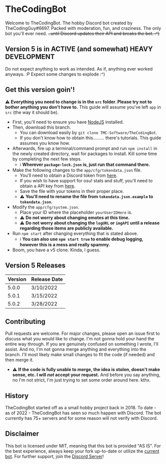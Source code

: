 # TheCodingBot
Welcome to TheCodingBot. The hobby Discord bot created by TheCodingGuy#6697.
Packed with moderation, fun, and craziness. The only bot you'll ever need.
~~..until Discord updates their API and breaks the bot. :^)~~


## Version 5 is in ACTIVE (and somewhat) HEAVY DEVELOPMENT
Do not expect anything to work as intended. As if, anything ever worked anyways. :P
Expect some changes to explode :^)


## Get this version goin'!
:warning: **Everything you need to change is in the `src` folder. Please try not to bother anything you don't have to.**
This guide will assume you've left `app` in `src` (the way it should be).
- First, you'll need to ensure you have [NodeJS](https://nodejs.org/) installed.
- Then, download this branch.
  - You can download easily by `git clone TMC-Software/TheCodingBot`.
  - If you don't know how to obtain this......... there's tutorials. This guide assumes you know how.
- Afterwards, fire up a terminal/command prompt and run `npm install` in the newly created directory, wait for packages to install. Kill some time by completing the next few steps.
  - :information_source: **Wherever `package-lock.json` is, just run that command there.**
- Make the following changes to the `app/cfg/tokendata.json` file.
  - You'll need to obtain a Discord token from [here](https://discord.com/developers/applications/).
  - If you wish to have support for osu! stats and stuff, you'll need to obtain a API key from [here](https://osu.ppy.sh/p/api/).
  - Save the file with your tokens in their proper place.
  - :warning: **You'll need to rename the file from `tokendata.json.example` to `tokendata.json`.**
- Modify the `app/cfg/system.json`.
  - Place your ID where the placeholder `yourUserIDHere` is.
  - :warning: **Do not worry about changing emotes at this time.**
  - :warning: **Do not worry about changing the `logURL` or `imgAPI` until a release regarding those items are publicly available.**
- Run `npm start` after changing everything that is stated above.
  - :information_source: **You can also use `npm start true` to enable debug logging, however this is a mess and really spammy.**
- Boom, you have a v5 clone. Kinda, I guess.


## Version 5 Releases

| Version | Release Date |
| ------- | ------------ |
| 5.0.0   | 3/10/2022    |
| 5.0.1   | 3/15/2022    |
| 5.0.2   | 3/28/2022    |

## Contributing
Pull requests are welcome. For major changes, please open an issue first to discuss what you would like to change.
I'm not gonna hold your hand the entire way through. If you are genuinely confused on something I wrote, I'll assist.
And no, I'm not gonna merge anything and everything into the branch. I'll most likely make small changes to fit the code (if needed) and then merge it.
 - :warning: **If the code is fully unable to merge, the idea is stolen, doesn't make sense, etc. I will *not* accept your request.**
And before you say anything, no I'm not strict, I'm just trying to set some order around here. kthx.


## History
TheCodingBot started off as a small hobby project back in 2018. To date - as of 2022 - TheCodingBot has seen so much happen with Discord. The bot currently has 75+ servers and for some reason will not verify with Discord.

## Disclaimer
This bot is licensed under MIT, meaning that this bot is provided "AS IS". For the best experience, always keep your fork up-to-date or utilize the [current bot](https://discord.com/oauth2/authorize?client_id=438532019924893707&permissions=8&scope=applications.commands%20bot).
For further support, join the [Discord Server](https://discord.gg/HdKeWtV)!
